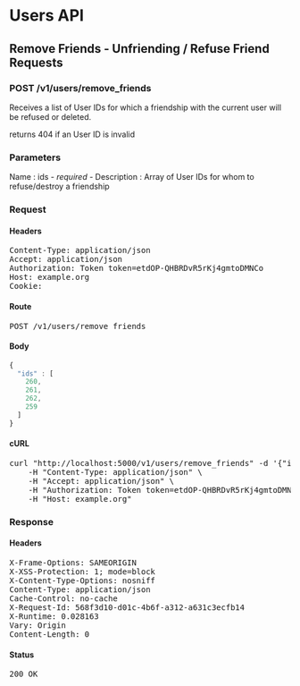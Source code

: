 # Users API

## Remove Friends - Unfriending / Refuse Friend Requests

### POST /v1/users/remove_friends

Receives a list of User IDs for which a friendship with the current user will be refused or deleted.

returns 404 if an User ID is invalid

### Parameters

Name : ids *- required -*
Description : Array of User IDs for whom to refuse/destroy a friendship

### Request

#### Headers

<pre>Content-Type: application/json
Accept: application/json
Authorization: Token token=etdOP-QHBRDvR5rKj4gmtoDMNCo
Host: example.org
Cookie: </pre>

#### Route

<pre>POST /v1/users/remove_friends</pre>

#### Body
```javascript
{
  "ids" : [
    260,
    261,
    262,
    259
  ]
}
```


#### cURL

<pre class="request">curl &quot;http://localhost:5000/v1/users/remove_friends&quot; -d &#39;{&quot;ids&quot;:[260,261,262,259]}&#39; -X POST \
	-H &quot;Content-Type: application/json&quot; \
	-H &quot;Accept: application/json&quot; \
	-H &quot;Authorization: Token token=etdOP-QHBRDvR5rKj4gmtoDMNCo&quot; \
	-H &quot;Host: example.org&quot;</pre>

### Response

#### Headers

<pre>X-Frame-Options: SAMEORIGIN
X-XSS-Protection: 1; mode=block
X-Content-Type-Options: nosniff
Content-Type: application/json
Cache-Control: no-cache
X-Request-Id: 568f3d10-d01c-4b6f-a312-a631c3ecfb14
X-Runtime: 0.028163
Vary: Origin
Content-Length: 0</pre>

#### Status

<pre>200 OK</pre>

